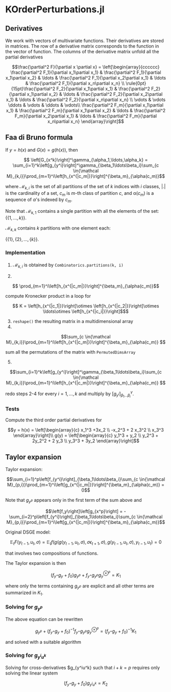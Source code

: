 # KOrderPerturbations.jl

## Derivatives

We work with vectors of multivariate functions. Their derivatives are
stored in matrices. The row of a derivative matrix corresponds to the
function in the vector of function. The columns of the derivative
matrix unfold all the partial derivatives

```math
\frac{\partial^2 F}{\partial x \partial x} = \left[\begin{array}{cccccc}
\frac{\partial^2 F_1}{\partial x_1\partial x_1} & \frac{\partial^2 F_1}{\partial x_1\partial x_2} & \ldots & \frac{\partial^2 F_1}{\partial x_2\partial x_1} & \ldots & \frac{\partial^2 F_1}{\partial x_n\partial x_n} \\
\rule{0pt}{15pt}\frac{\partial^2 F_2}{\partial x_1\partial x_1} & \frac{\partial^2 F_2}{\partial x_1\partial x_2} & \ldots & \frac{\partial^2 F_2}{\partial x_2\partial x_1} & \ldots & \frac{\partial^2 F_2}{\partial x_n\partial x_n} \\
\vdots & \vdots \ddots & \vdots & \ddots & \vdots\\
\frac{\partial^2 F_m}{\partial x_1\partial x_1} & \frac{\partial^2 F_m}{\partial x_1\partial x_2} & \ldots & \frac{\partial^2 F_m}{\partial x_2\partial x_1} & \ldots & \frac{\partial^2 F_m}{\partial x_n\partial x_n}
\end{array}\right]
```

## Faa di Bruno formula

If
$y = h(x)$ and $G(x) = g(h(x))$, then

```math
  \left[G_{x^k}\right]^\gamma_{\alpha_1,\ldots,\alpha_k} = 
\sum_{i=1}^k\left[g_{y^i}\right]^\gamma_{\beta_1\ldots\beta_i}\sum_{c \in{\mathcal
M}_{k,i}}\prod_{m=1}^i\left[h_{x^{|c_m|}}\right]^{\beta_m}_{\alpha(c_m)}
```

where ${\mathcal M}_{k,i}$ is the set of all partitions of the set of $k$
indices with $i$ classes, $|.|$ is the cardinality of a set, $c_m$ is $m$-th class of partition $c$, and ${\mathbb \alpha}(c_m)$ is a sequence of $\alpha$'s indexed by $c_m$. 

Note that ${\mathcal M}_{k,1}$ contains a single partition with all the
elements of the set: $\{\{1,\ldots,k\}\}$. 

${\mathcal M}_{k,k}$ contains $k$ partitions with one element each:  

$\{\{1\},\{2\}, \ldots, \{k\}\}$.

### Implementation

####

1. ${\mathcal M}_{k,i}$ is obtained by ``Combinatorics.partitions(k,
   i)``
   
2. 
```math
 \prod_{m=1}^i\left[h_{x^{|c_m|}}\right]^{\beta_m}_{\alpha(c_m)}
 ```
   compute Kronecker product in a loop for

```math
   K = \left[h_{x^{|c_1|}}\right]\otimes \left[h_{x^{|c_2|}}\right]\otimes
  \ldots\otimes \left[h_{x^{|c_i|}}\right]$
  ```
3. ``reshape()`` the resulting matrix in a multidimensional array
4. 
```math
\sum_{c \in{\mathcal
M}_{k,i}}\prod_{m=1}^i\left[h_{x^{|c_m|}}\right]^{\beta_m}_{\alpha(c_m)}

```
sum all the permutations of the matrix with ``PermutedDimsArray``

5. 
```math
\sum_{i=1}^k\left[g_{y^i}\right]^\gamma_{\beta_1\ldots\beta_i}\sum_{c \in{\mathcal
M}_{k,i}}\prod_{m=1}^i\left[h_{x^{|c_m|}}\right]^{\beta_m}_{\alpha(c_m)}

```
redo steps 2-4 for every $i=1,\ldots, k$ and multiply by
$\left[g_{y^i}\right]^\gamma_{\beta_1\ldots\beta_i}$.

### Tests

Compute the third order partial derivatives for 
```math
y = h(x) = \left[\begin{array}{c} x_1^3 +3x_2 \\ -x_2^3 + 2 x_3^2 \\ x_3^3
\end{array}\right]\\
g(y) = \left[\begin{array}{c} y_1^3 + y_2 \\ y_2^3 + 2y_2^2 + 2 y_3 \\ y_3^3 + 3y_2
\end{array}\right]
```

## Taylor expansion 

Taylor expansion:
```math
\sum_{i=1}^p\left[f_{y^i}\right]_{\beta_1\ldots\beta_i}\sum_{c \in{\mathcal
M}_{p,i}}\prod_{m=1}^i\left[g_{x^{|c_m|}}\right]^{\beta_m}_{\alpha(c_m)}
= 0
```
Note that $g_{y^p}$ appears only in the first term of the sum above
and

```math
\left[f_y\right]\left[g_{x^p}\right] = -\sum_{i=2}^p\left[f_{y^i}\right]_{\beta_1\ldots\beta_i}\sum_{c \in{\mathcal
M}_{p,i}}\prod_{m=1}^i\left[g_{x^{|c_m|}}\right]^{\beta_m}_{\alpha(c_m)}
```

Original DSGE model:
```math
   \mathbb{E}_tF(y_{t-1}, u_t, \sigma) =  \mathbb{E}_tf\left(g\left(g\left(y_{t-1},u_t,\sigma\right),\sigma\epsilon_{t+1},\sigma\right),g\left(y_{t-1},u_t,\sigma\right),y_{t-1},u_t\right)=0
```
that involves two compositions of functions.

The Taylor expansion is then
```math
    (f_{y^+}g_y + f_0)g_{y^p} + f_{y^+}g_{y^p}g_y^{\otimes^p} = K_1
```
where only the terms containing $g_{y^p}$ are explicit and all other
terms are summarized in $K_1$.

### Solving for $g_{y^p}$

The above equation can be rewritten

```math
    g_{y^p} + (f_{y^+}g_y + f_0)^{-1}f_{y^+}g_{y^p}g_y^{\otimes^p} = (f_{y^+}g_y + f_0)^{-1}K_1
```

and solved with a suitable algorithm

### Solving for $g_{y^iu^k}$

Solving for cross-derivatives $g_{y^iu^k} such that $i+k=p$ requires
only solving the linear system

```math
   (f_{y^+}g_y + f_0)g_{y^iu^k} = K_2
```

